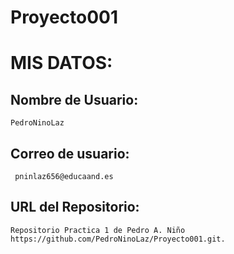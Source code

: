 ﻿# Proyecto001
# **MIS DATOS:**

## Nombre de Usuario: 
	
	PedroNinoLaz

## **Correo de usuario:**
	
	 pninlaz656@educaand.es

## **URL del Repositorio:** 

	Repositorio Practica 1 de Pedro A. Niño https://github.com/PedroNinoLaz/Proyecto001.git.
	
